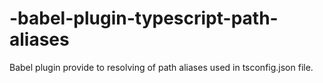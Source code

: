 # -babel-plugin-typescript-path-aliases
Babel plugin provide to resolving of path aliases used in tsconfig.json file.
